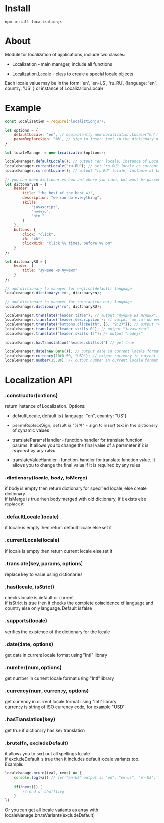 # Install 
`npm install localizationjs`

# About
Module for localization of applications, include two classes:
* Localization - main manager, include all functions

* Localization.Locale - class to create a special locale objects

Each locale value may be in the form: 'en', 'en-US', 'ru_RU', {language: 'en', country: 'US' } or instance of Localization.Locale

# Example
```js
const Localization = require("localiztionjs");

let options = {
    defaultLocale: "en", // equivalently new Localization.Locale("en")
    paramReplaceSign: "%%", // sign to insert text in the dictionary of dynamic values
}

let localeManager = new Localization(options);

localeManager.defaultLocale(); // output "en" locale, instance of Localization.Locale 
localeManager.currentLocale("ru-RU"); // set "ru-RU" locale as current
localeManager.currentLocale(); // output "ru-RU" locale, instance of Localization.Locale

// you can keep dictionaries how and where you like, but must be passed to the function as a js object
let dictonaryEN = {
    header: {
        title: "the best of the best =)",
        description: "we can do everything",
        skills: [
            "javascript",
            "nodejs",
            "html"
        ]
    },
    buttons: {
        click: "click",
        ok: "ok",
        clickWith: "click %% times, before %% pm"
    }
};

let dictonaryRU = {
    header: {
        title: "лучшие из лучших"
    }
};

// add dictionary to manager for english(default) language
localeManager.dictionary("en", dictonaryEN);

// add dictionary to manager for russian(current) language
localeManager.dictionary("ru", dictonaryRU);

localeManager.translate("header.title"); // output "лучшие из лучших", because of current locale more important
localeManager.translate("header.description"); // output "we can do everything", because of current locale has no such value for this key
localeManager.translate("buttons.clickWith", [5, "9:27"]); // output "click 5 times, before 9:27 pm"
localeManager.translate("header.skills.0"); // output "javascript"
localeManager.translate("header.skills[1]"); // output "nodejs"

localeManager.hasTranslation("header.skills.0") // get true

localeManager.date(new Date()); // output date in current locale format using "Intl" library
localeManager.currency(1000.50, "USD"); // output currency in current locale format using "Intl" library
localeManager.number(15.88); // output number in current locale format using "Intl" library

```

# Localization API
### .constructor(options)
return instance of Localization. Options:
* defaultLocale, default is { language: "en", country: "US"}

* paramReplaceSign, default is "%%" - sign to insert text in the dictionary of dynamic values

* translateParamsHandler - function-handler for translate function params. It allows you to change the final value of a parameter if it is required by any rules

* translateValueHandler - function-handler for translate function value. It allows you to change the final value if it is required by any rules

### .dictionary(locale, body, isMerge)
if body is empty then return dictionary for specified locale, else create dictionary  
if isMerge is true then body merged with old dictionary, if it exists else replace it

### .defaultLocale(locale)
if locale is empty then return default locale else set it

### .currentLocale(locale)
if locale is empty then return current locale else set it

### .translate(key, params, options) 
replace key to value using dictionaries 

### .has(locale, isStrict) 
checks locale is default or current  
if isStrict is true then it checks the complete coincidence of language and country else only language.   Default is false

### .supports(locale) 
verifies the existence of the dictionary for the locale

### .date(date, options) 
get date in current locale format using "Intl" library

### .number(num, options) 
get number in current locale format using "Intl" library

### .currency(num, currency, options) 
get currency in current locale format using "Intl" library  
currency is string of ISO currency code, for example "USD"

### .hasTranslation(key) 
get true if dictionary has key translation  

### .brute(fn, excludeDefault)
it allows you to sort out all spellings locale   
if excludeDefault is true then it includes default locale variants too. Example:

```js
localeManage.brute((val, next) => {
    console.log(val) // for "en-US" output is "en", "en-us", "en-US", "en_US" e.t.c
        
    if(!next()) {
        // end of shuffling 
    }
})

```
Or you can get all locale variants as array with localeManage.bruteVariants(excludeDefault)





